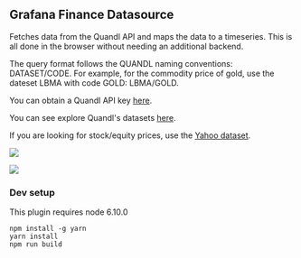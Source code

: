 ## Grafana Finance Datasource

Fetches data from the Quandl API and maps the data to a timeseries. This is all done in the browser without needing an additional backend.

The query format follows the QUANDL naming conventions: DATASET/CODE. For example, for the commodity price of gold, use the dateset LBMA with code GOLD: LBMA/GOLD.

You can obtain a Quandl API key [here](https://www.quandl.com/?modal=register).

You can see explore Quandl's datasets [here](https://www.quandl.com/search?query=).

If you are looking for stock/equity prices, use the [Yahoo dataset](https://www.quandl.com/data/YAHOO-YFinance?keyword=).

![](https://raw.githubusercontent.com/ayoungprogrammer/grafana-finance/master/src/img/economy.png)

![](https://raw.githubusercontent.com/ayoungprogrammer/grafana-finance/master/src/img/finance.png)

### Dev setup

This plugin requires node 6.10.0

```
npm install -g yarn
yarn install
npm run build
```
